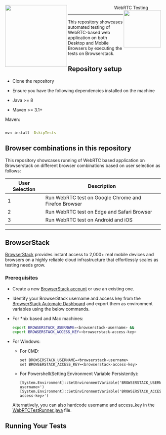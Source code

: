 <p>
  <img src="https://www.browserstack.com/images/static/header-logo.jpg" width="200" align="left" /> &nbsp;&nbsp;&nbsp;&nbsp;&nbsp;&nbsp;&nbsp;&nbsp;&nbsp;&nbsp;&nbsp;&nbsp;&nbsp;&nbsp;&nbsp;&nbsp;&nbsp;&nbsp;&nbsp;&nbsp;&nbsp;&nbsp;&nbsp;&nbsp;&nbsp;&nbsp;&nbsp;&nbsp;&nbsp;&nbsp;&nbsp;&nbsp;&nbsp;&nbsp;&nbsp;&nbsp;&nbsp;&nbsp;WebRTC Testing
  <img src="https://www.gstatic.com/devrel-devsite/prod/v328e217e4b751c25f062fe5c7682def5a7a55ca15e8bc2c276cdea0c86a8ee13/webrtc/images/lockup.svg" width="120" align="right" /> 
</p>

---

This repository showcases automated testing of WebRTC-based web application on both Desktop and Mobile Browsers by executing the tests on Browserstack.

## Repository setup

- Clone the repository

- Ensure you have the following dependencies installed on the machine

- Java >= 8

- Maven >= 3.1+

Maven:

```sh

mvn install -DskipTests

```

## Browser combinations in this repository

This repository showcases running of WebRTC based application on Browserstack on different browser combinations based on user selection as follows:

| User Selection  | Description  |
| ------------ | ------------ |
| 1  | Run WebRTC test on Google Chrome and Firefox Browser  |
| 2 |  Run WebRTC test on Edge and Safari Browser  |
| 3  | Run WebRTC test on Android and iOS |

---

## BrowserStack

[BrowserStack](https://browserstack.com) provides instant access to 2,000+ real mobile devices and browsers on a highly reliable cloud infrastructure that effortlessly scales as testing needs grow.

### Prerequisites

- Create a new [BrowserStack account](https://www.browserstack.com/users/sign_up) or use an existing one.

- Identify your BrowserStack username and access key from the [BrowserStack Automate Dashboard](https://automate.browserstack.com/) and export them as environment variables using the below commands.

- For \*nix based and Mac machines:
  ```sh
  export BROWSERSTACK_USERNAME=<browserstack-username> &&
  export BROWSERSTACK_ACCESS_KEY=<browserstack-access-key>
  ```
* For Windows:
  * For CMD:
   
      ``` shell
      set BROWSERSTACK_USERNAME=<browserstack-username>
      set BROWSERSTACK_ACCESS_KEY=<browserstack-access-key>
      ```
      
  * For Powershell(Setting Environment Variable Persistently):
      
      ``` shell
      [System.Environment]::SetEnvironmentVariable('BROWSERSTACK_USERNAME','<browserstack-username>')
      [System.Environment]::SetEnvironmentVariable('BROWSERSTACK_ACCESS_KEY','<browserstack-access-key>')
      ```

  Alternatively, you can also hardcode username and access_key in the [ WebRTCTestRunner.java](src/main/java/WebRTCTestRunner.java) file.

## Running Your Tests
